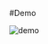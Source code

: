 #Demo

![demo](https://github.com/Shougotmollik/RazorPay-Website-Design-Clone-Using-Tailwind-Css/assets/113712457/87e0a167-6fdd-4992-a016-9e077377e2e8)
